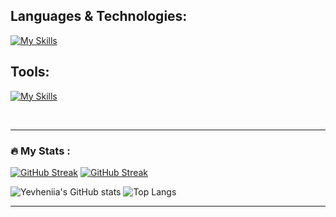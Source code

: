 
## Languages & Technologies:

[![My Skills](https://skillicons.dev/icons?i=html,css,js,ts,py,materialui,tailwind,bootstrap,sass,mongodb,nodejs,express,react,nextjs,prisma)](https://skillicons.dev)

## Tools:
[![My Skills](https://skillicons.dev/icons?i=git,github,postman,vite,vscode,idea,atom,bash,figma)](https://skillicons.dev)

<br>

---
### :fire: My Stats :

[![GitHub Streak](https://streak-stats.demolab.com?user=&theme=dark&hide_border=true&border_radius=10&hide_total_contributions=true)](https://git.io/streak-stats) 
[![GitHub Streak](https://streak-stats.demolab.com?user=&theme=dark&hide_border=true&border_radius=10&hide_total_contributions=true)](https://git.io/streak-stats)



![Yevheniia's GitHub stats](https://github-readme-stats.vercel.app/api?username=YevheniiaSimaka&show_icons=true&theme=dark&hide_border=true) ![Top Langs](https://github-readme-stats.vercel.app/api/top-langs/?username=YevheniiaSimaka&layout=compact&theme=dark&hide_border=true)

---
